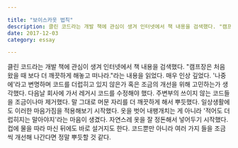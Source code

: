 ```yaml
---

title: "보이스카웃 법칙"
description: 클린 코드라는 개발 책에 관심이 생겨 인터넷에서 책 내용을 검색했다. "캠프장은 처음 왔을 때 보다 더 깨끗하게 해놓고 떠나라."라는 내용을 읽었다. 매우 인상 깊었다.
date: 2017-12-03
category: essay

---
```


클린 코드라는 개발 책에 관심이 생겨 인터넷에서 책 내용을 검색했다. "캠프장은 처음 왔을 때 보다 더 깨끗하게 해놓고 떠나라."라는 내용을 읽었다. 매우 인상 깊었다. '나중에'라고 변명하며 코드를 더럽히고 있지 않은가 혹은 조금의 개선을 위해 고민하는가 생각했다. 다음날 회사에 가서 레거시 코드를 수정해야 했다. 주변부의 쓰이지 않는 코드들을 조금이나마 제거했다. 말 그대로 머문 자리를 더 깨끗하게 해서 뿌듯했다. 일상생활에도 이러한 마음가짐을 적용해보기 시작했다. 옷을 벗어 내팽개치는 게 아니라 '적어도 더럽히지는 말아야지'라는 마음이 생겼다. 자연스레 옷을 잘 정돈해서 넣어두기 시작했다. 컵에 물을 따라 마신 뒤에도 바로 설거지도 한다. 코드뿐만 아니라 여러 가지 들을 조금씩 개선해 나간다면 정말 뿌듯할 것 같다.